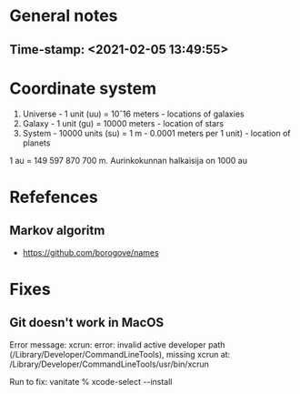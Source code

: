 # General notes
## Time-stamp: <2021-02-05 13:49:55>

# Coordinate system

  1. Universe
    - 1 unit (uu) = 10ˆ16 meters
    - locations of galaxies
  2. Galaxy
    - 1 unit (gu) = 10000 meters
    - location of stars
  3. System
    - 10000 units (su) = 1 m
    - 0.0001 meters per 1 unit)
    - location of planets



  1 au = 149 597 870 700 m.
  Aurinkokunnan halkaisija on 1000 au


# Refefences

## Markov algoritm

  - https://github.com/borogove/names

# Fixes

## Git doesn't work in MacOS

Error message:
    xcrun: error: invalid active developer path (/Library/Developer/CommandLineTools), missing xcrun at: /Library/Developer/CommandLineTools/usr/bin/xcrun

Run to fix:
    vanitate % xcode-select --install
